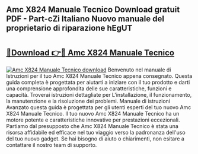 ## Amc X824 Manuale Tecnico Download gratuit PDF - Part-cZi Italiano Nuovo manuale del proprietario di riparazione hEgUT

# <h2><a href="http://df9atd.blite.top/?on=Amc+X824+Manuale+Tecnico">🔗Download 👉🔴 Amc X824 Manuale Tecnico</a></h2>

[![Amc X824 Manuale Tecnico download](https://i.imgur.com/lujVjoI.png)](http://df9atd.blite.top/?on=Amc+X824+Manuale+Tecnico)
Benvenuto nel manuale di Istruzioni per il tuo Amc X824 Manuale Tecnico appena consegnato. Questa guida completa è progettata per aiutarti a iniziare con il tuo prodotto e darti una comprensione approfondita delle sue caratteristiche, funzioni e capacità. Troverai istruzioni dettagliate per L'installazione, il funzionamento, la manutenzione e la risoluzione dei problemi. Manuale di istruzioni Avanzato questa guida è progettata per gli utenti esperti del tuo nuovo Amc X824 Manuale Tecnico. Il tuo nuovo Amc X824 Manuale Tecnico ha un motore potente e caratteristiche innovative per prestazioni eccezionali. Partiamo dal presupposto che Amc X824 Manuale Tecnico è stata una risorsa affidabile ed efficace nel tuo viaggio verso la padronanza dell'uso del tuo nuovo gadget. Se hai bisogno di aiuto o chiarimenti, non esitare a contattare il nostro team di supporto.
